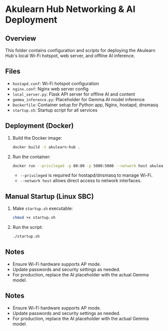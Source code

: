 
# Akulearn Hub Networking & AI Deployment

## Overview

This folder contains configuration and scripts for deploying the Akulearn Hub's local Wi-Fi hotspot, web server, and offline AI inference.

## Files

- `hostapd.conf`: Wi-Fi hotspot configuration
- `nginx.conf`: Nginx web server config
- `local_server.py`: Flask API server for offline AI and content
- `gemma_inference.py`: Placeholder for Gemma AI model inference
- `Dockerfile`: Container setup for Python app, Nginx, hostapd, dnsmasq
- `startup.sh`: Startup script for all services

## Deployment (Docker)

1. Build the Docker image:

   ```bash
   docker build -t akulearn-hub .
   ```

2. Run the container:

   ```bash
   docker run --privileged -p 80:80 -p 5000:5000 --network host akulearn-hub
   ```

   - `--privileged` is required for hostapd/dnsmasq to manage Wi-Fi.
   - `--network host` allows direct access to network interfaces.

## Manual Startup (Linux SBC)

1. Make `startup.sh` executable:

   ```bash
   chmod +x startup.sh
   ```

2. Run the script:

   ```bash
   ./startup.sh
   ```

## Notes

- Ensure Wi-Fi hardware supports AP mode.
- Update passwords and security settings as needed.
- For production, replace the AI placeholder with the actual Gemma model.

## Notes
- Ensure Wi-Fi hardware supports AP mode.
- Update passwords and security settings as needed.
- For production, replace the AI placeholder with the actual Gemma model.
